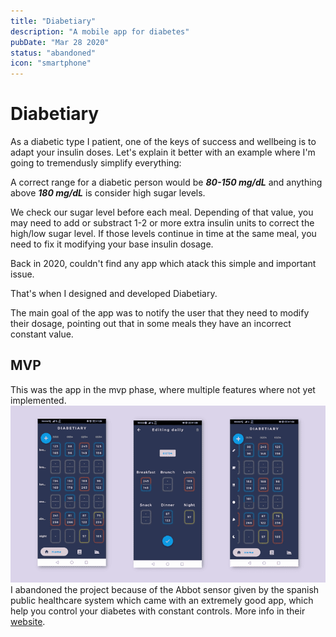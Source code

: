 ```yaml
---
title: "Diabetiary"
description: "A mobile app for diabetes"
pubDate: "Mar 28 2020"
status: "abandoned"
icon: "smartphone"
---
```


# Diabetiary

As a diabetic type I patient, one of the keys of success and wellbeing is to adapt your insulin doses. Let's explain it better with an example where I'm going to tremendusly simplify everything:

A correct range for a diabetic person would be **_80-150 mg/dL_** and anything above **_180 mg/dL_** is consider high sugar levels.

We check our sugar level before each meal. Depending of that value, you may need to add or substract 1-2 or more extra insulin units to correct the high/low sugar level. If those levels continue in time at the same meal, you need to fix it modifying your base insulin dosage.

Back in 2020, couldn't find any app which atack this simple and important issue.

That's when I designed and developed Diabetiary.

The main goal of the app was to notify the user that they need to modify their dosage, pointing out that in some meals they have an incorrect constant value.

## MVP

This was the app in the mvp phase, where multiple features where not yet implemented.
![Diabetiary](/src/img/diabetiary.png)
I abandoned the project because of the Abbot sensor given by the spanish public healthcare system which came with an extremely good app, which help you control your diabetes with constant controls. More info in their [website](https://www.freestyle.abbott/es-es/inicio.html).
